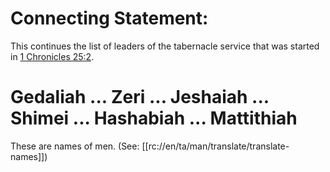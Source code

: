 # Connecting Statement:

This continues the list of leaders of the tabernacle service that was started in [1 Chronicles 25:2](../25/02.md).

# Gedaliah ... Zeri ... Jeshaiah ... Shimei ... Hashabiah ... Mattithiah

These are names of men. (See: [[rc://en/ta/man/translate/translate-names]])

